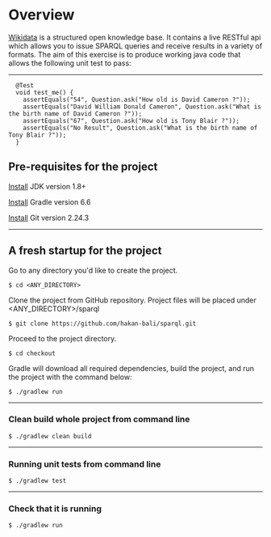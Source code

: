 # Overview
[Wikidata](https://query.wikidata.org/) is a structured open knowledge base. It contains a live RESTful api which allows you to issue SPARQL queries and receive results in a variety of formats. The aim of this exercise is to produce working java code that allows the following unit test to pass:

---
```
  @Test
  void test_me() {
    assertEquals("54", Question.ask("How old is David Cameron ?"));
    assertEquals("David William Donald Cameron", Question.ask("What is the birth name of David Cameron ?"));
    assertEquals("67", Question.ask("How old is Tony Blair ?"));
    assertEquals("No Result", Question.ask("What is the birth name of Tony Blair ?"));
  }

```

## Pre-requisites for the project
[Install](https://www.oracle.com/uk/java/technologies/javase/javase8u211-later-archive-downloads.html) JDK version 1.8+

[Install](https://gradle.org/install/) Gradle version 6.6

[Install](https://git-scm.com/downloads) Git version 2.24.3

---
## A fresh startup for the project
Go to any directory you'd like to create the project.
```
$ cd <ANY_DIRECTORY>
```
Clone the project from GitHub repository. Project files will be placed under <ANY_DIRECTORY>/sparql
```
$ git clone https://github.com/hakan-bali/sparql.git
```
Proceed to the project directory.
```
$ cd checkout
```
Gradle will download all required dependencies, build the project, and run the project with the command below:
```
$ ./gradlew run
```

---
### Clean build whole project from command line
```
$ ./gradlew clean build
```

---
### Running unit tests from command line
```
$ ./gradlew test
```

---
### Check that it is running
```
$ ./gradlew run
```
